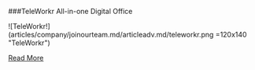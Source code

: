 ###TeleWorkr
All-in-one Digital Office

![TeleWorkr!] (articles/company/joinourteam.md/articleadv.md/teleworkr.png =120x140 "TeleWorkr")

<a href="https://tekmonks.com/products/teleworkr">Read More</a>